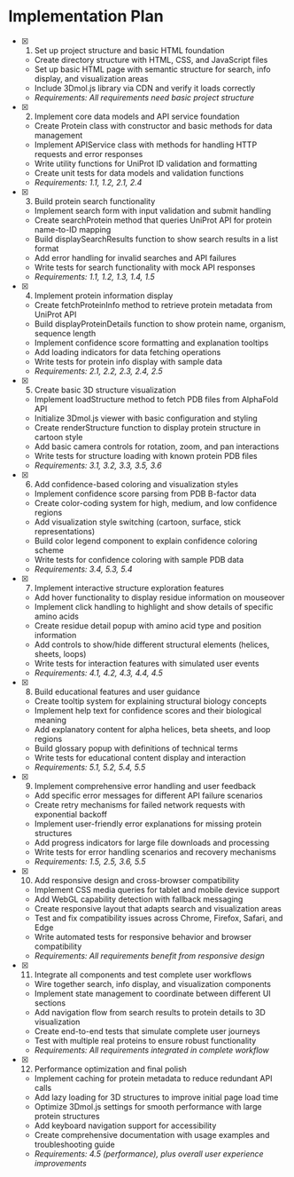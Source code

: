 # Implementation Plan

- [x] 1. Set up project structure and basic HTML foundation










  - Create directory structure with HTML, CSS, and JavaScript files
  - Set up basic HTML page with semantic structure for search, info display, and visualization areas
  - Include 3Dmol.js library via CDN and verify it loads correctly
  - _Requirements: All requirements need basic project structure_

- [x] 2. Implement core data models and API service foundation







  - Create Protein class with constructor and basic methods for data management
  - Implement APIService class with methods for handling HTTP requests and error responses
  - Write utility functions for UniProt ID validation and formatting
  - Create unit tests for data models and validation functions
  - _Requirements: 1.1, 1.2, 2.1, 2.4_

- [x] 3. Build protein search functionality






















  - Implement search form with input validation and submit handling
  - Create searchProtein method that queries UniProt API for protein name-to-ID mapping
  - Build displaySearchResults function to show search results in a list format
  - Add error handling for invalid searches and API failures
  - Write tests for search functionality with mock API responses
  - _Requirements: 1.1, 1.2, 1.3, 1.4, 1.5_

- [x] 4. Implement protein information display






  - Create fetchProteinInfo method to retrieve protein metadata from UniProt API
  - Build displayProteinDetails function to show protein name, organism, sequence length
  - Implement confidence score formatting and explanation tooltips
  - Add loading indicators for data fetching operations
  - Write tests for protein info display with sample data
  - _Requirements: 2.1, 2.2, 2.3, 2.4, 2.5_

- [x] 5. Create basic 3D structure visualization






  - Implement loadStructure method to fetch PDB files from AlphaFold API
  - Initialize 3Dmol.js viewer with basic configuration and styling
  - Create renderStructure function to display protein structure in cartoon style
  - Add basic camera controls for rotation, zoom, and pan interactions
  - Write tests for structure loading with known protein PDB files
  - _Requirements: 3.1, 3.2, 3.3, 3.5, 3.6_

- [x] 6. Add confidence-based coloring and visualization styles







  - Implement confidence score parsing from PDB B-factor data
  - Create color-coding system for high, medium, and low confidence regions
  - Add visualization style switching (cartoon, surface, stick representations)
  - Build color legend component to explain confidence coloring scheme
  - Write tests for confidence coloring with sample PDB data
  - _Requirements: 3.4, 5.3, 5.4_

- [x] 7. Implement interactive structure exploration features






  - Add hover functionality to display residue information on mouseover
  - Implement click handling to highlight and show details of specific amino acids
  - Create residue detail popup with amino acid type and position information
  - Add controls to show/hide different structural elements (helices, sheets, loops)
  - Write tests for interaction features with simulated user events
  - _Requirements: 4.1, 4.2, 4.3, 4.4, 4.5_

- [x] 8. Build educational features and user guidance





  - Create tooltip system for explaining structural biology concepts
  - Implement help text for confidence scores and their biological meaning
  - Add explanatory content for alpha helices, beta sheets, and loop regions
  - Build glossary popup with definitions of technical terms
  - Write tests for educational content display and interaction
  - _Requirements: 5.1, 5.2, 5.4, 5.5_

- [x] 9. Implement comprehensive error handling and user feedback





  - Add specific error messages for different API failure scenarios
  - Create retry mechanisms for failed network requests with exponential backoff
  - Implement user-friendly error explanations for missing protein structures
  - Add progress indicators for large file downloads and processing
  - Write tests for error handling scenarios and recovery mechanisms
  - _Requirements: 1.5, 2.5, 3.6, 5.5_

- [x] 10. Add responsive design and cross-browser compatibility





  - Implement CSS media queries for tablet and mobile device support
  - Add WebGL capability detection with fallback messaging
  - Create responsive layout that adapts search and visualization areas
  - Test and fix compatibility issues across Chrome, Firefox, Safari, and Edge
  - Write automated tests for responsive behavior and browser compatibility
  - _Requirements: All requirements benefit from responsive design_

- [x] 11. Integrate all components and test complete user workflows





  - Wire together search, info display, and visualization components
  - Implement state management to coordinate between different UI sections
  - Add navigation flow from search results to protein details to 3D visualization
  - Create end-to-end tests that simulate complete user journeys
  - Test with multiple real proteins to ensure robust functionality
  - _Requirements: All requirements integrated in complete workflow_

- [x] 12. Performance optimization and final polish



  - Implement caching for protein metadata to reduce redundant API calls
  - Add lazy loading for 3D structures to improve initial page load time
  - Optimize 3Dmol.js settings for smooth performance with large protein structures
  - Add keyboard navigation support for accessibility
  - Create comprehensive documentation with usage examples and troubleshooting guide
  - _Requirements: 4.5 (performance), plus overall user experience improvements_